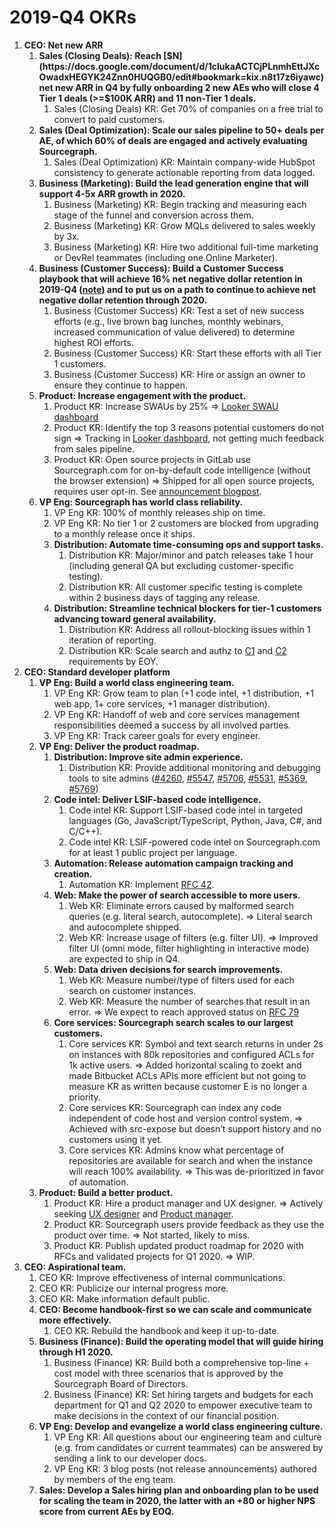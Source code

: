 # 2019-Q4 OKRs

1. **CEO: Net new ARR**
   1. **Sales (Closing Deals): Reach [$N](https://docs.google.com/document/d/1clukaACTCjPLnmhEttJXcOwadxHEGYK24Znn0HUQGB0/edit#bookmark=kix.n8t17z6iyawc) net new ARR in Q4 by fully onboarding 2 new AEs who will close 4 Tier 1 deals (>=$100K ARR) and 11 non-Tier 1 deals.**
      1. Sales (Closing Deals) KR: Get 70% of companies on a free trial to convert to paid customers.
   1. **Sales (Deal Optimization): Scale our sales pipeline to 50+ deals per AE, of which 60% of deals are engaged and actively evaluating Sourcegraph.**
      1. Sales (Deal Optimization) KR: Maintain company-wide HubSpot consistency to generate actionable reporting from data logged.
   1. **Business (Marketing): Build the lead generation engine that will support 4-5x ARR growth in 2020.**
      1. Business (Marketing) KR: Begin tracking and measuring each stage of the funnel and conversion across them.
      1. Business (Marketing) KR: Grow MQLs delivered to sales weekly by 3x.
      1. Business (Marketing) KR: Hire two additional full-time marketing or DevRel teammates (including one Online Marketer).
   1. **Business (Customer Success): Build a Customer Success playbook that will achieve 16% net negative dollar retention in 2019-Q4 ([note](https://docs.google.com/document/d/1clukaACTCjPLnmhEttJXcOwadxHEGYK24Znn0HUQGB0/edit#bookmark=id.555yhh8djvze)) and to put us on a path to continue to achieve net negative dollar retention through 2020.**
      1. Business (Customer Success) KR: Test a set of new success efforts (e.g., live brown bag lunches, monthly webinars, increased communication of value delivered) to determine highest ROI efforts.
      1. Business (Customer Success) KR: Start these efforts with all Tier 1 customers.
      1. Business (Customer Success) KR: Hire or assign an owner to ensure they continue to happen.
   1. **Product: Increase engagement with the product.**
      1. Product KR: Increase SWAUs by 25% => [Looker SWAU dashboard](https://sourcegraph.looker.com/looks/478)
      1. Product KR: Identify the top 3 reasons potential customers do not sign => Tracking in [Looker dashboard](https://sourcegraph.looker.com/dashboards/122), not getting much feedback from sales pipeline.
      1. Product KR: Open source projects in GitLab use Sourcegraph.com for on-by-default code intelligence (without the browser extension) => Shipped for all open source projects, requires user opt-in. See [announcement blogpost](https://about.sourcegraph.com/blog/gitlab-integrates-sourcegraph-code-navigation-and-code-intelligence).
   1. **VP Eng: Sourcegraph has world class reliability.**
      1. VP Eng KR: 100% of monthly releases ship on time.
      1. VP Eng KR: No tier 1 or 2 customers are blocked from upgrading to a monthly release once it ships.
      1. **Distribution: Automate time-consuming ops and support tasks.**
         1. Distribution KR: Major/minor and patch releases take 1 hour (including general QA but excluding customer-specific testing).
         1. Distribution KR: All customer specific testing is complete within 2 business days of tagging any release.
      1. **Distribution: Streamline technical blockers for tier-1 customers advancing toward general availability.**
         1. Distribution KR: Address all rollout-blocking issues within 1 iteration of reporting.
         1. Distribution KR: Scale search and authz to [C1](https://app.hubspot.com/contacts/2762526/company/407948923/) and [C2](https://app.hubspot.com/contacts/2762526/company/1712889883/) requirements by EOY.
1. **CEO: Standard developer platform**
   1. **VP Eng: Build a world class engineering team.**
      1. VP Eng KR: Grow team to plan (+1 code intel, +1 distribution, +1 web app, 1+ core services, +1 manager distribution).
      1. VP Eng KR: Handoff of web and core services management responsibilities deemed a success by all involved parties.
      1. VP Eng KR: Track career goals for every engineer.
   1. **VP Eng: Deliver the product roadmap.**
      1. **Distribution: Improve site admin experience.**
         1. Distribution KR: Provide additional monitoring and debugging tools to site admins ([#4260](https://github.com/sourcegraph/sourcegraph/issues/4260), [#5547](https://github.com/sourcegraph/sourcegraph/issues/5547), [#5706](https://github.com/sourcegraph/sourcegraph/issues/5706), [#5531](https://github.com/sourcegraph/sourcegraph/issues/5531), [#5369](https://github.com/sourcegraph/sourcegraph/issues/5369), [#5769](https://github.com/sourcegraph/sourcegraph/pull/5769))
      1. **Code intel: Deliver LSIF-based code intelligence.**
         1. Code intel KR: Support LSIF-based code intel in targeted languages (Go, JavaScript/TypeScript, Python, Java, C#, and C/C++).
         1. Code intel KR: LSIF-powered code intel on Sourcegraph.com for at least 1 public project per language.
      1. **Automation: Release automation campaign tracking and creation.**
         1. Automation KR: Implement [RFC 42](https://docs.google.com/document/d/1j85PoL6NOzLX_PHFzBQogZcnttYK0BXj9XnrxF3DYmA/edit).
      1. **Web: Make the power of search accessible to more users.**
         1. Web KR: Eliminate errors caused by malformed search queries (e.g. literal search, autocomplete). => Literal search and autocomplete shipped.
         1. Web KR: Increase usage of filters (e.g. filter UI). => Improved filter UI (omni mode, filter highlighting in interactive mode) are expected to ship in Q4.
      1. **Web: Data driven decisions for search improvements.**
         1. Web KR: Measure number/type of filters used for each search on customer instances.
         1. Web KR: Measure the number of searches that result in an error. => We expect to reach approved status on [RFC 79](https://docs.google.com/document/d/)
      1. **Core services: Sourcegraph search scales to our largest customers.**
         1. Core services KR: Symbol and text search returns in under 2s on instances with 80k repositories and configured ACLs for 1k active users. => Added horizontal scaling to zoekt and made Bitbucket ACLs APIs more efficient but not going to measure KR as written because customer E is no longer a priority.
         1. Core services KR: Sourcegraph can index any code independent of code host and version control system. => Achieved with src-expose but doesn’t support history and no customers using it yet.
         1. Core services KR: Admins know what percentage of repositories are available for search and when the instance will reach 100% availability. => This was de-prioritized in favor of automation.
   1. **Product: Build a better product.**
      1. Product KR: Hire a product manager and UX designer. => Actively seeking [UX designer](https://github.com/sourcegraph/careers/blob/master/job-descriptions/ux-designer.md) and [Product manager](https://github.com/sourcegraph/careers/blob/master/job-descriptions/product-manager.md).
      1. Product KR: Sourcegraph users provide feedback as they use the product over time. => Not started, likely to miss.
      1. Product KR: Publish updated product roadmap for 2020 with RFCs and validated projects for Q1 2020. => WIP.
1. **CEO: Aspirational team.**
   1. CEO KR: Improve effectiveness of internal communications.
   1. CEO KR: Publicize our internal progress more.
   1. CEO KR: Make information default public.
   1. **CEO: Become handbook-first so we can scale and communicate more effectively.**
      1. CEO KR: Rebuild the handbook and keep it up-to-date.
   1. **Business (Finance): Build the operating model that will guide hiring through H1 2020.**
      1. Business (Finance) KR: Build both a comprehensive top-line + cost model with three scenarios that is approved by the Sourcegraph Board of Directors.
      1. Business (Finance) KR: Set hiring targets and budgets for each department for Q1 and Q2 2020 to empower executive team to make decisions in the context of our financial position.
   1. **VP Eng: Develop and evangelize a world class engineering culture.**
      1. VP Eng KR: All questions about our engineering team and culture (e.g. from candidates or current teammates) can be answered by sending a link to our developer docs.
      1. VP Eng KR: 3 blog posts (not release announcements) authored by members of the eng team.
   1. **Sales: Develop a Sales hiring plan and onboarding plan to be used for scaling the team in 2020, the latter with an +80 or higher NPS score from current AEs by EOQ.**
